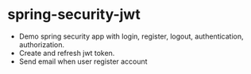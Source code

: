 # spring-security-jwt
- Demo spring security app with login, register, logout, authentication, authorization. 
- Create and refresh jwt token.
- Send email when user register account
